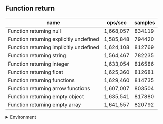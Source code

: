 ## Function return

|name|ops/sec|samples|
|-|-|-|
|Function returning null|1,668,057|834119|
|Function returning explicitly undefined|1,585,848|794420|
|Function returning implicitly undefined|1,624,108|812769|
|Function returning string|1,564,467|782235|
|Function returning integer|1,633,054|816586|
|Function returning float|1,625,360|812681|
|Function returning functions|1,629,460|814735|
|Function returning arrow functions|1,607,007|803504|
|Function returning empty object|1,635,541|817880|
|Function returning empty array|1,641,557|820792|


<details>
<summary>Environment</summary>

* __Machine:__ linux x64 | 4 vCPUs | 7.6GB Mem
* __Run:__ Tue Oct 29 2024 17:51:51 GMT+0000 (Coordinated Universal Time)
* __Node:__ `v22.8.0`
</details>

<!--
{"environment":{"platform":"linux","arch":"x64","cpus":4,"totalMemory":7.597877502441406},"benchmarks":[{"name":"Function returning null","opsSec":1668057.949824896,"samples":834119},{"name":"Function returning explicitly undefined","opsSec":1585848.8701836895,"samples":794420},{"name":"Function returning implicitly undefined","opsSec":1624108.5473584766,"samples":812769},{"name":"Function returning string","opsSec":1564467.7190060655,"samples":782235},{"name":"Function returning integer","opsSec":1633054.0902285774,"samples":816586},{"name":"Function returning float","opsSec":1625360.3486338858,"samples":812681},{"name":"Function returning functions","opsSec":1629460.72185065,"samples":814735},{"name":"Function returning arrow functions","opsSec":1607007.7621628512,"samples":803504},{"name":"Function returning empty object","opsSec":1635541.776202968,"samples":817880},{"name":"Function returning empty array","opsSec":1641557.991155188,"samples":820792}]}-->
